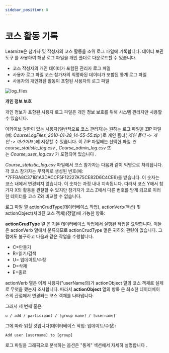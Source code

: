 ```yaml
---
sidebar_position: 8
---
```


# 코스 활동 기록

Learnize은 참가자 및 작성자의 코스 활동을 소위 로그 파일에 기록합니다. 데이터 보관 도구 를 사용하여 해당 로그 파일을 개인 폴더로 다운로드할 수 있습니다.

- 코스 작성자의 개인 데이터가 포함된 관리자 로그 파일
- 사용자 로그 파일 코스 참가자의 익명화된 데이터가 포함된 통계 로그 파일
- 사용자의 개인화된 활동이 포함된 사용자의 로그 파일

![log_files](/img/course-operation/log_files.png)

**개인 정보 보호**

개인 정보가 포함된 사용자 로그 파일은 개인 정보 보호를 위해 시스템 관리자만 사용할 수 있습니다.

아카이브 권한이 있는 사용자(일반적으로 코스 관리자)는 원하는 로그 파일을 ZIP 파일(예: *CourseLogFiles_2010-01-28_14-55-55.zip* )로 개인 폴더( *개인 폴더* -> *개인* -> *아카이브* )에 저장할 수 있습니다. 이 ZIP 파일에는 선택한 파일 *인 course_statistic_log.csv* , *Course_admin_log.csv* 또는 *Course_user_log.csv* 가 포함되어 있습니다 .

*Course_statistic_log.csv* 파일에서 코스 참가자는 다음과 같이 익명으로 처리됩니다. 각 코스 참가자는 무작위로 생성된 번호(예: *7FFBA8C371B1A3DACCF5F12227A75CE82D6C4CE6)를 받습니다. 이 숫자는 코스 내에서 변경되지 않습니다. 이 숫자는 과정 내내 지속됩니다. 따라서 코스 Y에서 참가자 X의 활동을 관찰할 수 있지만 참가자가 코스 Z에서 다른 번호를 받게 되므로 이러한 데이터를 코스 Z와 비교할 수 없습니다.

로그 파일 열 actionCrudType(데이터베이스 작업), actionVerb(액션) 및 actionObject(처리된 코스 객체)(정렬)에 가능한 항목:


**actionCrudType** 열 은 기본 데이터베이스 작업에서 실행된 작업을 요약합니다. 이들은 actionVerb 열에서 분류되므로 actionCrudType 열은 귀하와 관련이 없습니다. 그럼에도 불구하고 다음과 같은 작업을 수행합니다.

- C=만들기
- R=읽기/검색
- U= 업데이트/수정
- D=삭제
- E=종료

actionVerb 열은 이제 사용자("userName의)가 actionObject 열의 코스 객체로 실제로 무엇을 했는지 조사합니다. 따라서 **actionObject** 열의 항목 은 최소한 데이터베이스의 관점에서 변경되는 코스 객체를 나타냅니다.


그래서 세 번째 줄은

`u / add / participant / [group name] / [username]`

그에 따라 읽힐 것입니다(데이터베이스 작업: 업데이트/수정):

`Add user [username] to [group]`

로그 파일을 그래픽으로 분석하는 옵션은 "통계" 섹션에서 자세히 설명합니다 .